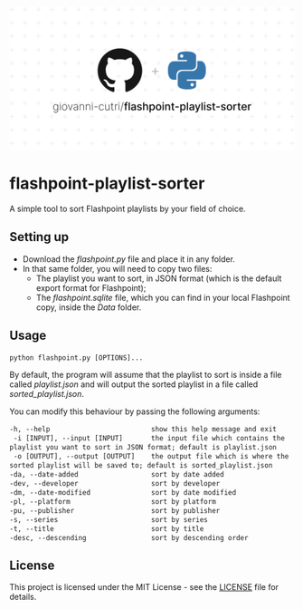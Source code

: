 ![Socialify](https://github.com/giovanni-cutri/flashpoint-playlist-sorter/blob/main/images/socialify.png)

# flashpoint-playlist-sorter
 A simple tool to sort Flashpoint playlists by your field of choice.

## Setting up

- Download the *flashpoint.py* file and place it in any folder.
- In that same folder, you will need to copy two files:
    - The playlist you want to sort, in JSON format (which is the default export format for Flashpoint);
     - The *flashpoint.sqlite* file, which you can find in your local Flashpoint copy, inside the *Data* folder.

## Usage

```
python flashpoint.py [OPTIONS]...
```

By default, the program will assume that the playlist to sort is inside a file called *playlist.json* and will output the sorted playlist in a file called *sorted_playlist.json*.

You can modify this behaviour by passing the following arguments:

```
-h, --help                         show this help message and exit
 -i [INPUT], --input [INPUT]       the input file which contains the playlist you want to sort in JSON format; default is playlist.json                                 
 -o [OUTPUT], --output [OUTPUT]    the output file which is where the sorted playlist will be saved to; default is sorted_playlist.json 
-da, --date-added                  sort by date added
-dev, --developer                  sort by developer
-dm, --date-modified               sort by date modified
-pl, --platform                    sort by platform
-pu, --publisher                   sort by publisher
-s, --series                       sort by series
-t, --title                        sort by title
-desc, --descending                sort by descending order
```

## License

This project is licensed under the MIT License - see the [LICENSE](https://github.com/giovanni-cutri/flashpoint-playlist-sorter/blob/main/LICENSE) file for details.
